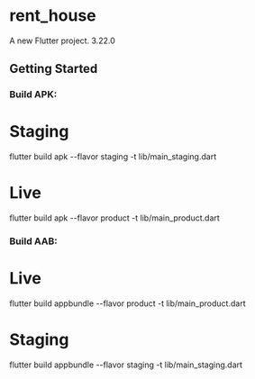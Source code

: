 # rent_house

A new Flutter project.
3.22.0
## Getting Started

### Build APK:
# Staging
flutter build apk --flavor staging -t lib/main_staging.dart
# Live
flutter build apk --flavor product -t lib/main_product.dart

### Build AAB:
# Live
flutter build appbundle --flavor product -t lib/main_product.dart
# Staging
flutter build appbundle --flavor staging -t lib/main_staging.dart